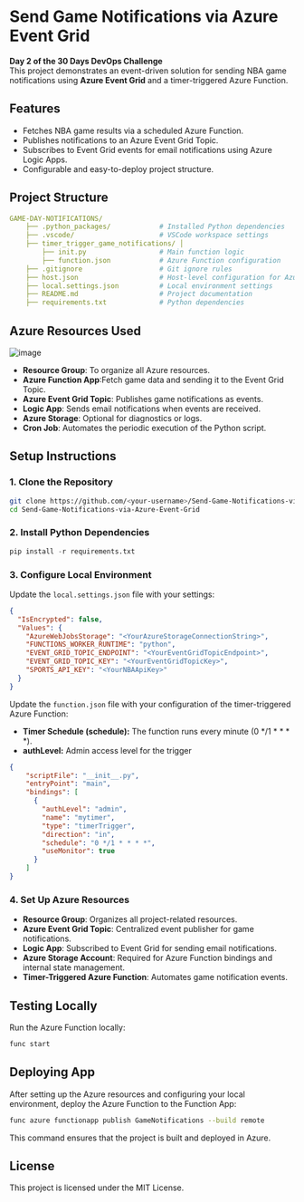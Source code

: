 # **Send Game Notifications via Azure Event Grid**

**Day 2 of the 30 Days DevOps Challenge**  
This project demonstrates an event-driven solution for sending NBA game notifications using **Azure Event Grid** and a timer-triggered Azure Function.



## **Features**
- Fetches NBA game results via a scheduled Azure Function.
- Publishes notifications to an Azure Event Grid Topic.
- Subscribes to Event Grid events for email notifications using Azure Logic Apps.
- Configurable and easy-to-deploy project structure.



## **Project Structure**

```yaml
GAME-DAY-NOTIFICATIONS/
    ├── .python_packages/            # Installed Python dependencies
    ├── .vscode/                     # VSCode workspace settings
    ├── timer_trigger_game_notifications/ │
        ├── init.py                  # Main function logic 
        ├── function.json            # Azure Function configuration
    ├── .gitignore                   # Git ignore rules
    ├── host.json                    # Host-level configuration for Azure Functions
    ├── local.settings.json          # Local environment settings
    ├── README.md                    # Project documentation
    ├── requirements.txt             # Python dependencies
```



## **Azure Resources Used**

![image](https://github.com/user-attachments/assets/fa716613-f895-40d1-bc8e-be8b96762620)

- **Resource Group**: To organize all Azure resources.
- **Azure Function App**:Fetch game data and sending it to the Event Grid Topic.
- **Azure Event Grid Topic**: Publishes game notifications as events.
- **Logic App**: Sends email notifications when events are received.
- **Azure Storage**: Optional for diagnostics or logs.
- **Cron Job**: Automates the periodic execution of the Python script.



## **Setup Instructions**

### **1. Clone the Repository**
```bash
git clone https://github.com/<your-username>/Send-Game-Notifications-via-Azure-Event-Grid.git
cd Send-Game-Notifications-via-Azure-Event-Grid
```

### **2. Install Python Dependencies**
```python
pip install -r requirements.txt
```

### **3. Configure Local Environment**

Update the `local.settings.json` file with your settings:
```json
{
  "IsEncrypted": false,
  "Values": {
    "AzureWebJobsStorage": "<YourAzureStorageConnectionString>",
    "FUNCTIONS_WORKER_RUNTIME": "python",
    "EVENT_GRID_TOPIC_ENDPOINT": "<YourEventGridTopicEndpoint>",
    "EVENT_GRID_TOPIC_KEY": "<YourEventGridTopicKey>",
    "SPORTS_API_KEY": "<YourNBAApiKey>"
  }
}
```

Update the `function.json` file with your configuration of the timer-triggered Azure Function:
- **Timer Schedule (schedule):** The function runs every minute (0 */1 * * * *).
- **authLevel:** Admin access level for the trigger
```json
{
    "scriptFile": "__init__.py",
    "entryPoint": "main",
    "bindings": [
      {
        "authLevel": "admin",
        "name": "mytimer",
        "type": "timerTrigger",
        "direction": "in",
        "schedule": "0 */1 * * * *",
        "useMonitor": true
      }
    ]
}
```

### **4. Set Up Azure Resources**
- **Resource Group**: Organizes all project-related resources.
- **Azure Event Grid Topic**: Centralized event publisher for game notifications.
- **Logic App**: Subscribed to Event Grid for sending email notifications.
- **Azure Storage Account**: Required for Azure Function bindings and internal state management.
- **Timer-Triggered Azure Function**: Automates game notification events.


## **Testing Locally**
Run the Azure Function locally:
```bash
func start
```

## **Deploying App**
After setting up the Azure resources and configuring your local environment, deploy the Azure Function to the Function App:
```bash
func azure functionapp publish GameNotifications --build remote
```
This command ensures that the project is built and deployed in Azure.

## **License**
This project is licensed under the MIT License.

